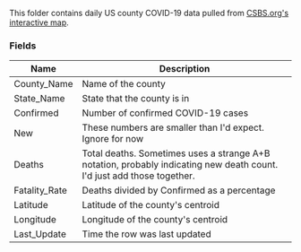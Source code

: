 This folder contains daily US county COVID-19 data pulled from [CSBS.org's interactive map](https://www.csbs.org/information-covid-19-coronavirus).

### Fields

| Name | Description |
|-|-|
| County_Name | Name of the county |
| State_Name | State that the county is in |
| Confirmed | Number of confirmed COVID-19 cases |
| New | These numbers are smaller than I'd expect. Ignore for now |
| Deaths | Total deaths. Sometimes uses a strange A+B notation, probably indicating new death count. I'd just add those together.|
| Fatality_Rate | Deaths divided by Confirmed as a percentage |
| Latitude | Latitude of the county's centroid |
| Longitude | Longitude of the county's centroid |
| Last_Update | Time the row was last updated |
